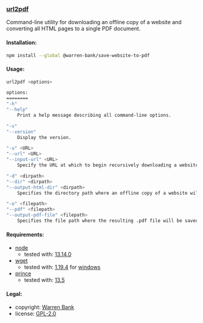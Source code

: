 ### [url2pdf](https://github.com/warren-bank/save-website-to-pdf)

Command-line utility for downloading an offline copy of a website and converting all HTML pages to a single PDF document.

#### Installation:

```bash
npm install --global @warren-bank/save-website-to-pdf
```

#### Usage:

```bash
url2pdf <options>

options:
========
"-h"
"--help"
    Print a help message describing all command-line options.

"-v"
"--version"
    Display the version.

"-u" <URL>
"--url" <URL>
"--input-url" <URL>
    Specify the URL at which to begin recursively downloading a website.

"-d" <dirpath>
"--dir" <dirpath>
"--output-html-dir" <dirpath>
    Specifies the directory path where an offline copy of a website will be saved.

"-o" <filepath>
"--pdf" <filepath>
"--output-pdf-file" <filepath>
    Specifies the file path where the resulting .pdf file will be saved.
```

#### Requirements:
 
* [node](https://nodejs.org/en/download/releases/)
  - tested with: [13.14.0](https://nodejs.org/download/release/v13.14.0/node-v13.14.0-win-x64.zip)
* [wget](https://www.gnu.org/software/wget/)
  - tested with: [1.19.4](https://sourceforge.net/projects/tumagcc/files/wget-1.19.4_curl-7.58_aria2-1.33.1_dwnl.7z/download) for [windows](https://opensourcepack.blogspot.com/p/wget-and-curl.html)
* [prince](https://www.princexml.com/download/)
  - tested with: [13.5](https://www.princexml.com/download/prince-13.5-win64.zip)

#### Legal:

* copyright: [Warren Bank](https://github.com/warren-bank)
* license: [GPL-2.0](https://www.gnu.org/licenses/old-licenses/gpl-2.0.txt)
